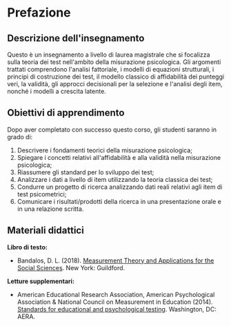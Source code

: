 # Prefazione

## Descrizione dell'insegnamento

Questo è un insegnamento a livello di laurea magistrale che si focalizza sulla teoria dei test nell'ambito della misurazione psicologica. Gli argomenti trattati comprendono l'analisi fattoriale, i modelli di equazioni strutturali, i principi di costruzione dei test, il modello classico di affidabilità dei punteggi veri, la validità, gli approcci decisionali per la selezione e l'analisi degli item, nonché i modelli a crescita latente.

## Obiettivi di apprendimento

Dopo aver completato con successo questo corso, gli studenti saranno in grado di:

1. Descrivere i fondamenti teorici della misurazione psicologica;
2. Spiegare i concetti relativi all'affidabilità e alla validità nella misurazione psicologica;
3. Riassumere gli standard per lo sviluppo dei test;
4. Analizzare i dati a livello di item utilizzando la teoria classica dei test;
5. Condurre un progetto di ricerca analizzando dati reali relativi agli item di test psicometrici;
6. Comunicare i risultati/prodotti della ricerca in una presentazione orale e in una relazione scritta.

## Materiali didattici

**Libro di testo:**

- Bandalos, D. L. (2018). [Measurement Theory and Applications for the Social Sciences](https://www.guilford.com/books/Measurement-Theory-and-Applications-for-the-Social-Sciences/Deborah-Bandalos/9781462532131).  New York:  Guildford.

**Letture supplementari:**

- American Educational Research Association, American Psychological Association & National Council on Measurement in Education (2014).  [Standards for educational and psychological testing](https://www.aera.net/Publications/Books/Standards-for-Educational-Psychological-Testing-2014-Edition).  Washington, DC:  AERA.

